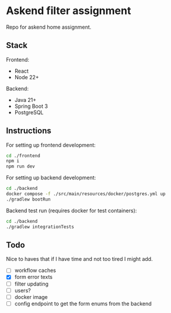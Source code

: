# Askend filter assignment

Repo for askend home assignment.

## Stack

Frontend:

- React
- Node 22+

Backend:

- Java 21+
- Spring Boot 3
- PostgreSQL

## Instructions

For setting up frontend development:

```bash
cd ./frontend
npm i
npm run dev
```

For setting up backend development:

```bash
cd ./backend
docker compose -f ./src/main/resources/docker/postgres.yml up
./gradlew bootRun
```

Backend test run (requires docker for test containers):

```bash
cd ./backend
./gradlew integrationTests
```

## Todo

Nice to haves that if I have time and not too tired I might add.

- [ ] workflow caches
- [x] form error texts
- [ ] filter updating
- [ ] users?
- [ ] docker image
- [ ] config endpoint to get the form enums from the backend
